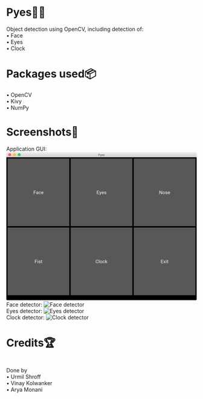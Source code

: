 # Pyes🐍👀

Object detection using OpenCV, including detection of:<br>• Face<br>• Eyes<br>• Clock

# Packages used📦
• OpenCV<br>• Kivy<br>• NumPy

# Screenshots📸
Application GUI:
![Kivy app](screenshots/gui.png)
<br>Face detector:
![Face detector](screenshots/face.png)
<br>Eyes detector:
![Eyes detector](screenshots/eyes.png)
<br>Clock detector:
![Clock detector](screenshots/clock.png)

# Credits🏆
<br>Done by<br>• Urmil Shroff<br>• Vinay Kolwanker<br>• Arya Monani